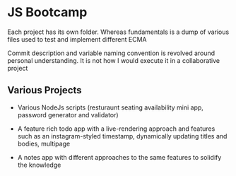 # JS Bootcamp

Each project has its own folder. Whereas fundamentals is a dump of various files used to test and implement different ECMA

Commit description and variable naming convention is revolved around personal understanding. It is not how I would execute it in a collaborative project

## Various Projects

-   Various NodeJs scripts (resturaunt seating availability mini app, password generator and validator)

-   A feature rich todo app with a live-rendering approach and features such as an instagram-styled timestamp, dynamically updating titles and bodies, multipage

-   A notes app with different approaches to the same features to solidify the knowledge
